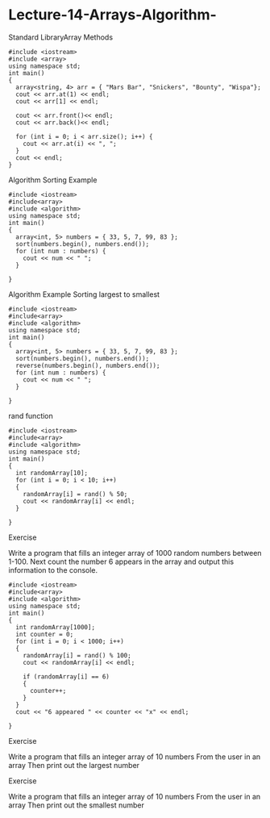 # Lecture-14-Arrays-Algorithm-


Standard LibraryArray Methods

    #include <iostream>
    #include <array>
    using namespace std;
    int main()
    {
      array<string, 4> arr = { "Mars Bar", "Snickers", "Bounty", "Wispa"};
      cout << arr.at(1) << endl;
      cout << arr[1] << endl;

      cout << arr.front()<< endl;
      cout << arr.back()<< endl;

      for (int i = 0; i < arr.size(); i++) {
        cout << arr.at(i) << ", ";
      }
      cout << endl;
    }


Algorithm Sorting Example

    #include <iostream>
    #include<array>
    #include <algorithm>
    using namespace std;
    int main()
    {
      array<int, 5> numbers = { 33, 5, 7, 99, 83 };
      sort(numbers.begin(), numbers.end());
      for (int num : numbers) {
        cout << num << " ";
      }

    }


Algorithm Example Sorting largest to smallest

    #include <iostream>
    #include<array>
    #include <algorithm>
    using namespace std;
    int main()
    {
      array<int, 5> numbers = { 33, 5, 7, 99, 83 };
      sort(numbers.begin(), numbers.end());
      reverse(numbers.begin(), numbers.end());
      for (int num : numbers) {
        cout << num << " ";
      }

    }


rand function
  
    #include <iostream>
    #include<array>
    #include <algorithm>
    using namespace std;
    int main()
    {
      int randomArray[10];
      for (int i = 0; i < 10; i++) 
      {
        randomArray[i] = rand() % 50;
        cout << randomArray[i] << endl;
      }

    }


Exercise

Write a program that fills an integer array of 1000 random numbers between 1-100. Next count the number 6 appears in the array and output this information to the console.

    #include <iostream>
    #include<array>
    #include <algorithm>
    using namespace std;
    int main()
    {
      int randomArray[1000];
      int counter = 0;
      for (int i = 0; i < 1000; i++) 
      {
        randomArray[i] = rand() % 100;
        cout << randomArray[i] << endl;

        if (randomArray[i] == 6)
        {
          counter++;
        }
      }
      cout << "6 appeared " << counter << "x" << endl;

    }


Exercise

Write a program that fills an integer array of 10 numbers From the user in an array Then print out the largest number 



Exercise

Write a program that fills an integer array of 10 numbers From the user in an array Then print out the smallest number



























